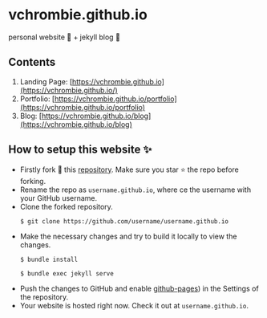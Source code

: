 
# vchrombie.github.io
personal website :man_dancing: + jekyll blog :balloon:

## Contents 
1. Landing Page: [https://vchrombie.github.io](https://vchrombie.github.io/)
2. Portfolio: [https://vchrombie.github.io/portfolio](https://vchrombie.github.io/portfolio)
3. Blog: [https://vchrombie.github.io/blog](https://vchrombie.github.io/blog)

## How to setup this website :sparkles:
 
* Firstly fork :fork_and_knife: this [repository](https://github.com/vchrombie/vchrombie.github.io). Make sure you star :star: the repo before forking.
* Rename the repo as `username.github.io`, where ce the username with your GitHub username.
* Clone the forked repository.
	```
	$ git clone https://github.com/username/username.github.io
	```
* Make the necessary changes and try to build it locally to view the changes.  
	```
	$ bundle install
	
	$ bundle exec jekyll serve
	```
* Push the changes to GitHub and enable [github-pages](https://pages.github.com/)) in the Settings of the repository.
* Your website is hosted right now. Check it out at `username.github.io`.